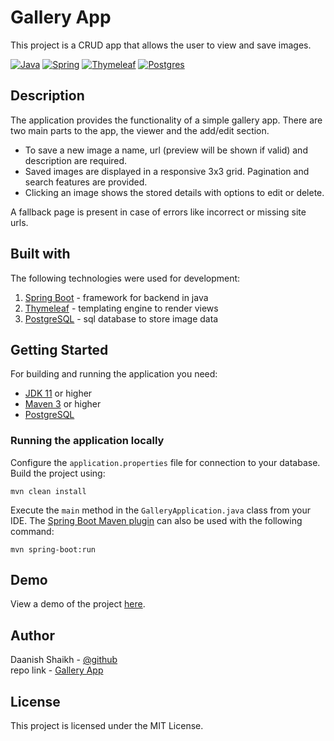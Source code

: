 # Gallery App

This project is a CRUD app that allows the user to view and save images.

[![Java][java]](#)
[![Spring][spring-boot]](#)
[![Thymeleaf][thymeleaf]](#)
[![Postgres][postgresql]](#)

## Description

The application provides the functionality of a simple gallery app. There are two main parts to the app, the viewer and the add/edit section. 

* To save a new image a name, url (preview will be shown if valid) and description are required.
* Saved images are displayed in a responsive 3x3 grid. Pagination and search features are provided.
* Clicking an image shows the stored details with options to edit or delete.

A fallback page is present in case of errors like incorrect or missing site urls. 

## Built with

The following technologies were used for development:
1. [Spring Boot](https://spring.io/projects/spring-boot) - framework for backend in java
2. [Thymeleaf](https://www.thymeleaf.org/) - templating engine to render views
3. [PostgreSQL](https://www.postgresql.org/) - sql database to store image data

## Getting Started
For building and running the application you need:

- [JDK 11](https://www.oracle.com/in/java/technologies/javase/jdk11-archive-downloads.html) or higher
- [Maven 3](https://maven.apache.org/download.cgi) or higher
- [PostgreSQL](https://www.postgresql.org/download/)

### Running the application locally

Configure the `application.properties` file for connection to your database. Build the project using: 
```
mvn clean install
```

Execute the `main` method in the `GalleryApplication.java` class from your IDE.
The [Spring Boot Maven plugin](https://docs.spring.io/spring-boot/docs/current/reference/html/build-tool-plugins-maven-plugin.html) can also be used with the following command:
```shell
mvn spring-boot:run
```

## Demo

View a demo of the project [here](https://gallery-app-production.up.railway.app/).


## Author

Daanish Shaikh - [@github](https://github.com/DaanishShk)\
repo link - [Gallery App](https://github.com/DaanishShk/Gallery-App)


## License

This project is licensed under the MIT License.



[java]: https://img.shields.io/badge/java-%23ED8B00.svg?style=for-the-badge&logo=openjdk&logoColor=white
[spring-boot]: https://img.shields.io/badge/spring-%236DB33F.svg?style=for-the-badge&logo=spring&logoColor=white
[thymeleaf]: https://img.shields.io/badge/Thymeleaf-%23005C0F.svg?style=for-the-badge&logo=Thymeleaf&logoColor=white
[postgresql]: https://img.shields.io/badge/postgres-%23316192.svg?style=for-the-badge&logo=postgresql&logoColor=white